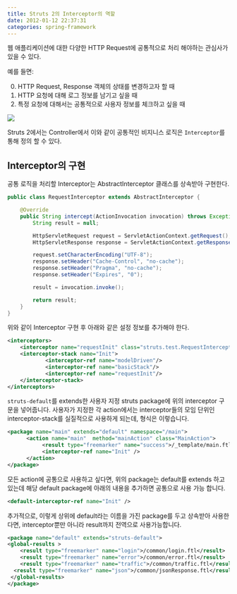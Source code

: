 ```yaml
---
title: Struts 2의 Interceptor의 역할
date: 2012-01-12 22:37:31
categories: spring-framework
---
```


웹 애플리케이션에 대한 다양한 HTTP Request에 공통적으로 처리 해야하는 관심사가 있을 수 있다.

예를 들면:

0. HTTP Request, Response 객체의 상태를 변경하고자 할 때
1. HTTP 요청에 대해 로그 정보를 남기고 싶을 때
2. 특정 요청에 대해서는 공통적으로 사용자 정보를 체크하고 싶을 때

<img src='https://img.viralpatel.net/2009/12/struts-2-request-cycle.png' />

Struts 2에서는 Controller에서 이와 같이 공통적인 비지니스 로직은 `Interceptor`를 통해 정의 할 수 있다.

## Interceptor의 구현

공통 로직을 처리할 Interceptor는 AbstractInterceptor 클래스를 상속받아 구현한다.

```java
public class RequestInterceptor extends AbstractInterceptor {

 	@Override
 	public String intercept(ActionInvocation invocation) throws Exception {
 		String result = null;

 		HttpServletRequest request = ServletActionContext.getRequest();
 		HttpServletResponse response = ServletActionContext.getResponse();

 		request.setCharacterEncoding("UTF-8");
 		response.setHeader("Cache-Control", "no-cache");
 		response.setHeader("Pragma", "no-cache");
 		response.setHeader("Expires", "0");		

 		result = invocation.invoke();

 		return result;
 	}
}
```

위와 같이 Interceptor 구현 후 아래와 같은 설정 정보를 추가해야 한다.

```xml
<interceptors>
 	<interceptor name="requestInit" class="struts.test.RequestInterceptor"/>	 			
 	<interceptor-stack name="Init">
 			<interceptor-ref name="modelDriven"/>
 			<interceptor-ref name="basicStack"/>
 			<interceptor-ref name="requestInit"/>
 	</interceptor-stack>
</interceptors>
```

`struts-default`를 extends한 사용자 지정 struts package에 위의 interceptor 구문을 넣어줍니다. 사용자가 지정한 각 action에서는 interceptor들의 모임 단위인 interceptor-stack를 실질적으로 사용하게 되는데, 형식은 이렇습니다.

```xml
<package name="main" extends="default" namespace="/main">
      <action name="main"  method="mainAction" class="MainAction">
 		   <result type="freemarker" name="success">/_template/main.ftl</result>
 		   <interceptor-ref name="Init" />
      </action>
</package>
```

모든 action에 공통으로 사용하고 싶다면, 위의 package는 default를 extends 하고 있는데 해당 default package에 아래의 내용을 추가하면 공통으로 사용 가능 합니다.

```xml
<default-interceptor-ref name="Init" />
```

추가적으로, 이렇게 상위에 default라는 이름을 가진 package를 두고 상속받아 사용한다면, interceptor뿐만 아니라 result까지 전역으로 사용가능합니다.

```xml
<package name="default" extends="struts-default">
<global-results >
 	<result type="freemarker" name="login">/common/login.ftl</result>
 	<result type="freemarker" name="error">/common/error.ftl</result>
 	<result type="freemarker" name="traffic">/common/traffic.ftl</result>
  <result type="freemarker" name="json">/common/jsonResponse.ftl</result>
 </global-results>
</package>
```
